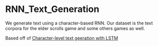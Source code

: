 # RNN_Text_Generation
We generate text using a character-based RNN. Our dataset is the text corpora for the elder scrolls game and some others games as well.

Based off of <a href="https://keras.io/examples/generative/lstm_character_level_text_generation/">Character-level text geeration with LSTM</a>
